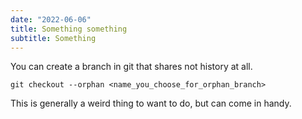 ```yaml
---
date: "2022-06-06"
title: Something something
subtitle: Something
---
```

You can create a branch in git that shares not history at all.

    git checkout --orphan <name_you_choose_for_orphan_branch>

This is generally a weird thing to want to do, but can come in handy.
